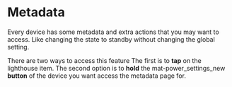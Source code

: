# Metadata

Every device has some metadata and extra actions that you may want to access.
Like changing the state to standby without changing the global setting.

There are two ways to access this feature The first is to **tap** on the lighthouse item.
The second option is to **hold** the <icon>mat-power_settings_new</icon> **button** of the device
you want access the metadata page for.